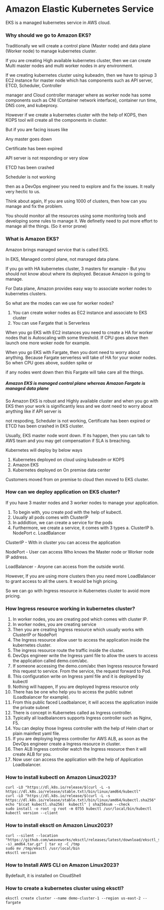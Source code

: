 # Amazon Elastic Kubernetes Service

EKS is a managed kubernetes service in AWS cloud.

### Why should we go to Amazon EKS?
 
Traditionally we will create a control plane (Master node) and data plane (Worker node) to manage kubernetes cluster.

If you are creating High available kubernetes cluster, then we can create Multi master nodes and multi worker nodes in any environment.

If we creating kubernetes cluster using kubeadm, then we have to spinup 3 EC2 instance for master node which has components such as API server, ETCD, Scheduler, Controller

manager and Cloud controller manager where as worker node has some components such as CNI (Container network interface), container run time, DNS core, and kubeproxy.

However if we create a kubernetes cluster with the help of KOPS, then KOPS tool will create all the components in cluster.

But if you are facing issues like

Any master goes down

Certificate has been expired

API server is not responding or very slow

ETCD has been crashed

Scheduler is not working

then as a DevOps engineer you need to explore and fix the issues. It really very hectic to us.

Think about again, If you are using 1000 of clusters, then how can you manage and fix the problem.

You should monitor all the resources using some monitoring tools and developing some rules to manage it. We definetly need to put more effort to manage all the things. (So it error prone)

### What is Amazon EKS?

Amazon brings managed service that is called EKS.

In EKS, Managed control plane, not managed data plane.

If you go with HA kubernetes cluster, 3 masters for example - But you should not know about where its deployed. Becasue Amazon is going to manage.

For Data plane, Amazon provides easy way to associate worker nodes to kubernetes clusters.

So what are the modes can we use for worker nodes?

1. You can create woker nodes as EC2 instance and associate to EKS cluster
2. You can use Fargate that is Serverless

When you go EKS with EC2 instances you need to create a HA for worker nodes that is Autoscaling with some threshold. If CPU goes above then launch one more woker node for example.

When you go EKS with Fargate, then you dont need to worry about anything. Because Fargate serverless will take of HA for your woker nodes. So when CPU goes above, sudden spike or

if any nodes went down then this Fargate will take care all the things.

##### Amazon EKS is managed control plane whereas Amazon Fargate is managed data plane

So Amazon EKS is robust and Highly available cluster and when you go with EKS then your work is significantly less and we dont need to worry about anything like if API server is

not respoding, Scheduler is not working, Certificate has been expired or ETCD has been crashed in EKS cluster.

Usually, EKS master node wont down. If its happen, then you can talk to AWS team and you may get compensation if SLA is breaching.

Kubernetes will deploy by below ways

1. Kubernetes deployed on cloud using kubeadm or KOPS
2. Amazon EKS
3. Kubernetes deployed on On premise data center

Customers moved from on premise to cloud then moved to EKS cluster.

### How can we deploy application on EKS cluster?

If you have 3 master nodes and 3 worker nodes to manage your application.

1. To begin with, you create pod with the help of kubectl.
2. Usually all pods comes with ClusterIP
3. In addidtion, we can create a service for the pods
4. Furthermore, we create a service, it comes with 3 types
   a. ClusterIP
   b. NodePort
   c. LoadBalancer

ClusterIP - With in cluster you can access the application

NodePort - User can access Who knows the Master node or Worker node IP address.

LoadBalancer - Anyone can access from the outside world.

However, If you are using more clusters then you need more LoadBalancer to grant access to all the users. It would be high pricing.

So we can go with Ingress resource in Kubernetes cluster to avoid more pricing.

### How Ingress resource working in kubernetes cluster?

1. In worker nodes, you are creating pod which comes with cluster IP.
2. In worker nodes, you are creating service
3. Then you are creating Ingress resource which usually works with ClusterIP or NodePort
4. The Ingress resource allow user to access the application inside the kubernetes cluster.
5. The ingress resource route the traffic inside the cluster.
6. DevOps engineer write the Ingress yaml file to allow the users to access the application called demo.com/abc.
7. If someone accessing the demo.com/abc then Ingress resource forward this request to service. From the service, the request forward to Pod.
8. This configuration write on Ingress yaml file and it is deployed by kubectl
9. Nothing will happen, If you are deployed Ingress resource only
10. There has be one who help you to access the public subnet (Loadbalancer for example).
11. From this public faced Loadbalancer, it will access the application inside the private subnet
12. There is concept in Kubernetes called as Ingress controller.
13. Typically all loadbalancers supports Ingress controller such as Nginx, F5.
14. You can deploy those Ingress controller with the help of Helm chart or plain mainfest yaml file.
15. If you are deploying Ingress controller for AWS ALB, as soon as the DevOps engineer create a Ingress resource in cluster.
16. Then ALB Ingress controller watch the Ingress resource then it will create ALB for you.
17. Now user can access the application with the help of Application Loadbalancer.

### How to install kubectl on Amazon Linux2023?

```
curl -LO "https://dl.k8s.io/release/$(curl -L -s https://dl.k8s.io/release/stable.txt)/bin/linux/amd64/kubectl"
curl -LO "https://dl.k8s.io/release/$(curl -L -s https://dl.k8s.io/release/stable.txt)/bin/linux/amd64/kubectl.sha256"
echo "$(cat kubectl.sha256)  kubectl" | sha256sum --check
sudo install -o root -g root -m 0755 kubectl /usr/local/bin/kubectl
kubectl version --client
```

### How to install eksctl on Amazon Linux2023?

```
curl --silent --location "https://github.com/weaveworks/eksctl/releases/latest/download/eksctl_$(uname -s)_amd64.tar.gz" | tar xz -C /tmp
sudo mv /tmp/eksctl /usr/local/bin
eksctl version
```

### How to Install AWS CLI on Amazon Linux2023?

Bydefault, it is installed on CloudShell

### How to create a kubernetes cluster using eksctl?

```
eksctl create cluster --name demo-cluster-1 --region us-east-2 --fargate
```





